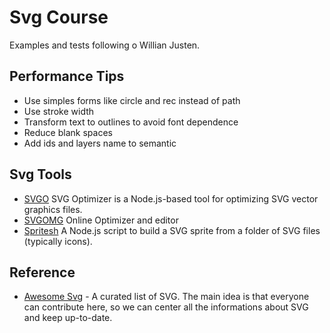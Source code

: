 # Svg Course


Examples and tests following o Willian Justen.


## Performance Tips
- Use simples forms like circle and rec instead of path
- Use stroke width
- Transform text to outlines to avoid font dependence
- Reduce blank spaces
- Add ids and layers name to semantic

## Svg Tools
- [SVGO](https://github.com/svg/svgo) SVG Optimizer is a Node.js-based tool for optimizing SVG vector graphics files.
- [SVGOMG](https://jakearchibald.github.io/svgomg/) Online Optimizer and editor
- [Spritesh](https://www.npmjs.com/package/spritesh) A Node.js script to build a SVG sprite from a folder of SVG files (typically icons).

## Reference
- [Awesome Svg](https://github.com/willianjusten/awesome-svg) - A curated list of SVG. The main idea is that everyone can contribute here, so we can center all the informations about SVG and keep up-to-date.